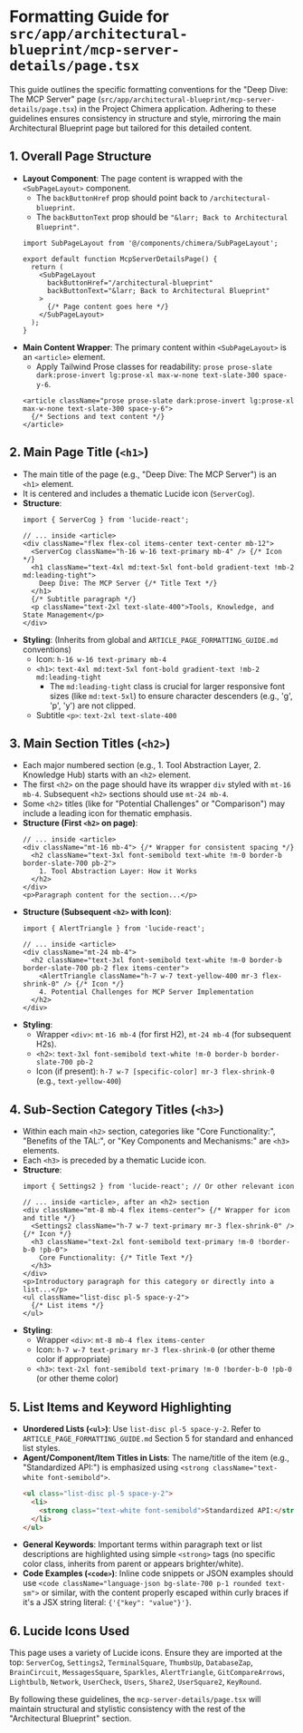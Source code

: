 
# Formatting Guide for `src/app/architectural-blueprint/mcp-server-details/page.tsx`

This guide outlines the specific formatting conventions for the "Deep Dive: The MCP Server" page (`src/app/architectural-blueprint/mcp-server-details/page.tsx`) in the Project Chimera application. Adhering to these guidelines ensures consistency in structure and style, mirroring the main Architectural Blueprint page but tailored for this detailed content.

## 1. Overall Page Structure

*   **Layout Component**: The page content is wrapped with the `<SubPageLayout>` component.
    *   The `backButtonHref` prop should point back to `/architectural-blueprint`.
    *   The `backButtonText` prop should be `"&larr; Back to Architectural Blueprint"`.
    ```tsx
    import SubPageLayout from '@/components/chimera/SubPageLayout';

    export default function McpServerDetailsPage() {
      return (
        <SubPageLayout
          backButtonHref="/architectural-blueprint"
          backButtonText="&larr; Back to Architectural Blueprint"
        >
          {/* Page content goes here */}
        </SubPageLayout>
      );
    }
    ```
*   **Main Content Wrapper**: The primary content within `<SubPageLayout>` is an `<article>` element.
    *   Apply Tailwind Prose classes for readability: `prose prose-slate dark:prose-invert lg:prose-xl max-w-none text-slate-300 space-y-6`.
    ```tsx
    <article className="prose prose-slate dark:prose-invert lg:prose-xl max-w-none text-slate-300 space-y-6">
      {/* Sections and text content */}
    </article>
    ```

## 2. Main Page Title (`<h1>`)

*   The main title of the page (e.g., "Deep Dive: The MCP Server") is an `<h1>` element.
*   It is centered and includes a thematic Lucide icon (`ServerCog`).
*   **Structure**:
    ```tsx
    import { ServerCog } from 'lucide-react';

    // ... inside <article>
    <div className="flex flex-col items-center text-center mb-12">
      <ServerCog className="h-16 w-16 text-primary mb-4" /> {/* Icon */}
      <h1 className="text-4xl md:text-5xl font-bold gradient-text !mb-2 md:leading-tight">
        Deep Dive: The MCP Server {/* Title Text */}
      </h1>
      {/* Subtitle paragraph */}
      <p className="text-2xl text-slate-400">Tools, Knowledge, and State Management</p>
    </div>
    ```
*   **Styling**: (Inherits from global and `ARTICLE_PAGE_FORMATTING_GUIDE.md` conventions)
    *   Icon: `h-16 w-16 text-primary mb-4`
    *   `<h1>`: `text-4xl md:text-5xl font-bold gradient-text !mb-2 md:leading-tight`
        *   The `md:leading-tight` class is crucial for larger responsive font sizes (like `md:text-5xl`) to ensure character descenders (e.g., 'g', 'p', 'y') are not clipped.
    *   Subtitle `<p>`: `text-2xl text-slate-400`

## 3. Main Section Titles (`<h2>`)

*   Each major numbered section (e.g., 1. Tool Abstraction Layer, 2. Knowledge Hub) starts with an `<h2>` element.
*   The first `<h2>` on the page should have its wrapper `div` styled with `mt-16 mb-4`. Subsequent `<h2>` sections should use `mt-24 mb-4`.
*   Some `<h2>` titles (like for "Potential Challenges" or "Comparison") may include a leading icon for thematic emphasis.
*   **Structure (First `<h2>` on page)**:
    ```tsx
    // ... inside <article>
    <div className="mt-16 mb-4"> {/* Wrapper for consistent spacing */}
      <h2 className="text-3xl font-semibold text-white !m-0 border-b border-slate-700 pb-2">
        1. Tool Abstraction Layer: How it Works
      </h2>
    </div>
    <p>Paragraph content for the section...</p>
    ```
*   **Structure (Subsequent `<h2>` with Icon)**:
    ```tsx
    import { AlertTriangle } from 'lucide-react';

    // ... inside <article>
    <div className="mt-24 mb-4">
      <h2 className="text-3xl font-semibold text-white !m-0 border-b border-slate-700 pb-2 flex items-center">
        <AlertTriangle className="h-7 w-7 text-yellow-400 mr-3 flex-shrink-0" /> {/* Icon */}
        4. Potential Challenges for MCP Server Implementation
      </h2>
    </div>
    ```
*   **Styling**:
    *   Wrapper `<div>`: `mt-16 mb-4` (for first H2), `mt-24 mb-4` (for subsequent H2s).
    *   `<h2>`: `text-3xl font-semibold text-white !m-0 border-b border-slate-700 pb-2`
    *   Icon (if present): `h-7 w-7 [specific-color] mr-3 flex-shrink-0` (e.g., `text-yellow-400`)

## 4. Sub-Section Category Titles (`<h3>`)

*   Within each main `<h2>` section, categories like "Core Functionality:", "Benefits of the TAL:", or "Key Components and Mechanisms:" are `<h3>` elements.
*   Each `<h3>` is preceded by a thematic Lucide icon.
*   **Structure**:
    ```tsx
    import { Settings2 } from 'lucide-react'; // Or other relevant icon

    // ... inside <article>, after an <h2> section
    <div className="mt-8 mb-4 flex items-center"> {/* Wrapper for icon and title */}
      <Settings2 className="h-7 w-7 text-primary mr-3 flex-shrink-0" /> {/* Icon */}
      <h3 className="text-2xl font-semibold text-primary !m-0 !border-b-0 !pb-0">
        Core Functionality: {/* Title Text */}
      </h3>
    </div>
    <p>Introductory paragraph for this category or directly into a list...</p>
    <ul className="list-disc pl-5 space-y-2">
      {/* List items */}
    </ul>
    ```
*   **Styling**:
    *   Wrapper `<div>`: `mt-8 mb-4 flex items-center`
    *   Icon: `h-7 w-7 text-primary mr-3 flex-shrink-0` (or other theme color if appropriate)
    *   `<h3>`: `text-2xl font-semibold text-primary !m-0 !border-b-0 !pb-0` (or other theme color)

## 5. List Items and Keyword Highlighting

*   **Unordered Lists (`<ul>`)**: Use `list-disc pl-5 space-y-2`. Refer to `ARTICLE_PAGE_FORMATTING_GUIDE.md` Section 5 for standard and enhanced list styles.
*   **Agent/Component/Item Titles in Lists**: The name/title of the item (e.g., "Standardized API:") is emphasized using `<strong className="text-white font-semibold">`.
    ```html
    <ul class="list-disc pl-5 space-y-2">
      <li>
        <strong class="text-white font-semibold">Standardized API:</strong> The MCP Server provides...
      </li>
    </ul>
    ```
*   **General Keywords**: Important terms within paragraph text or list descriptions are highlighted using simple `<strong>` tags (no specific color class, inherits from parent or appears brighter/white).
*   **Code Examples (`<code>`)**: Inline code snippets or JSON examples should use `<code className="language-json bg-slate-700 p-1 rounded text-sm">` or similar, with the content properly escaped within curly braces if it's a JSX string literal: `{'{"key": "value"}'}`.

## 6. Lucide Icons Used

This page uses a variety of Lucide icons. Ensure they are imported at the top:
`ServerCog`, `Settings2`, `TerminalSquare`, `ThumbsUp`, `DatabaseZap`, `BrainCircuit`, `MessagesSquare`, `Sparkles`, `AlertTriangle`, `GitCompareArrows`, `Lightbulb`, `Network`, `UserCheck`, `Users`, `Share2`, `UserSquare2`, `KeyRound`.

By following these guidelines, the `mcp-server-details/page.tsx` will maintain structural and stylistic consistency with the rest of the "Architectural Blueprint" section.
